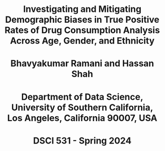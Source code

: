 <div align="center">
    
# Investigating and Mitigating Demographic Biases in True Positive Rates of Drug Consumption Analysis Across Age, Gender, and Ethnicity

# Bhavyakumar Ramani and Hassan Shah

# Department of Data Science, University of Southern California, Los Angeles, California 90007, USA

# DSCI 531 - Spring 2024
</div>
